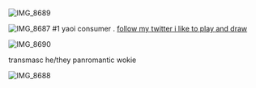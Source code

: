 # 
![IMG_8689](https://github.com/user-attachments/assets/684f7a38-09cd-4e8b-aa91-92415a0e4710)


![IMG_8687](https://github.com/user-attachments/assets/b97b33a2-ab6d-4914-b5ef-b861a43e0148)       #1 yaoi consumer  .  [follow my twitter i like to play and draw](https://x.com/xyzjezze)


![IMG_8690](https://github.com/user-attachments/assets/95e525f4-eda7-4472-a804-1f83d87752c2)

transmasc he/they panromantic wokie

![IMG_8688](https://github.com/user-attachments/assets/8a50ac60-ada3-46df-a5c4-e941ccd7b137)
